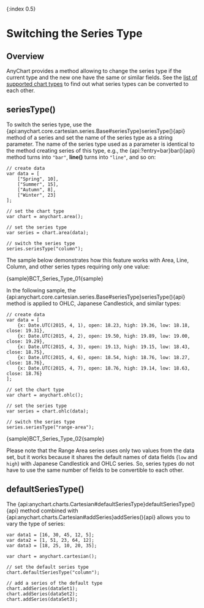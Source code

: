 {:index 0.5}
# Switching the Series Type

## Overview

AnyChart provides a method allowing to change the series type if the current type and the new one have the same or similar fields. See the [list of supported chart types](../Quick_Start/Supported_Charts_Types) to find out what series types can be converted to each other.

## seriesType()

To switch the series type, use the {api:anychart.core.cartesian.series.Base#seriesType}seriesType(){api} method of a series and set the name of the series type as a string parameter. The name of the series type used as a parameter is identical to the method creating series of this type, e.g., the {api:?entry=bar}bar(){api} method turns into `"bar"`, **line()** turns into `"line"`, and so on:

```
// create data
var data = [
    ["Spring", 10], 
    ["Summer", 15],
    ["Autumn", 8],
    ["Winter", 23]
];

// set the chart type
var chart = anychart.area();

// set the series type
var series = chart.area(data);

// switch the series type
series.seriesType("column");
```

The sample below demonstrates how this feature works with Area, Line, Column, and other series types requiring only one value:

{sample}BCT\_Series\_Type\_01{sample}

In the following sample, the {api:anychart.core.cartesian.series.Base#seriesType}seriesType(){api} method is applied to OHLC, Japanese Candlestick, and similar types:

```
// create data
var data = [
    {x: Date.UTC(2015, 4, 1), open: 18.23, high: 19.36, low: 18.18, close: 19.31},
    {x: Date.UTC(2015, 4, 2), open: 19.50, high: 19.89, low: 19.00, close: 19.29},
    {x: Date.UTC(2015, 4, 3), open: 19.13, high: 19.15, low: 18.43, close: 18.75},
    {x: Date.UTC(2015, 4, 6), open: 18.54, high: 18.76, low: 18.27, close: 18.76},
    {x: Date.UTC(2015, 4, 7), open: 18.76, high: 19.14, low: 18.63, close: 18.76}
];

// set the chart type
var chart = anychart.ohlc();

// set the series type 
var series = chart.ohlc(data);

// switch the series type
series.seriesType("range-area");
```

{sample}BCT\_Series\_Type\_02{sample}

Please note that the Range Area series uses only two values from the data set, but it works because it shares the default names of data fields (`low` and `high`) with Japanese Candlestick and OHLC series. So, series types do not have to use the same number of fields to be convertible to each other.

## defaultSeriesType()

The {api:anychart.charts.Cartesian#defaultSeriesType}defaultSeriesType(){api} method combined with {api:anychart.charts.Cartesian#addSeries}addSeries(){api} allows you to vary the type of series:

```
var data1 = [16, 30, 45, 12, 5];
var data2 = [1, 51, 23, 64, 12];
var data3 = [18, 25, 10, 20, 35];

var chart = anychart.cartesian();

// set the default series type
chart.defaultSeriesType("column");

// add a series of the default type
chart.addSeries(dataSet1);
chart.addSeries(dataSet2);
chart.addSeries(dataSet3);
```


